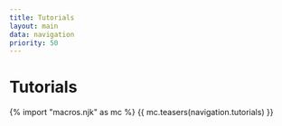 ```yaml
---
title: Tutorials
layout: main
data: navigation
priority: 50
---
```


# Tutorials

{% import "macros.njk" as mc %}
{{ mc.teasers(navigation.tutorials) }}
